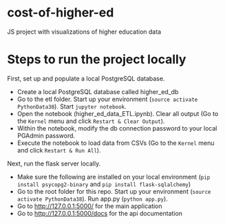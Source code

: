 # cost-of-higher-ed
JS project with visualizations of higher education data

# Steps to run the project locally

First, set up and populate a local PostgreSQL database. 
- Create a local PostgreSQL database called higher_ed_db 
- Go to the etl folder. Start up your environment (`source activate PythonData38`). Start `jupyter notebook`. 
- Open the notebook (higher_ed_data_ETL.ipynb). Clear all output (Go to the `Kernel` menu and click `Restart & Clear Output`).
- Within the notebook, modify the db connection password to your local PGAdmin password. 
- Execute the notebook to load data from CSVs (Go to the `Kernel` menu and click `Restart & Run All`).

Next, run the flask server locally. 
- Make sure the following are installed on your local environment (`pip install psycopg2-binary` and `pip install flask-sqlalchemy`) 
- Go to the root folder for this repo. Start up your environment (`source activate PythonData38`). Run app.py (`python app.py`). 
- Go to http://127.0.0.1:5000/ for the main application 
- Go to http://127.0.0.1:5000/docs for the api documentation 
